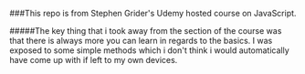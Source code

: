 ###This repo is from Stephen Grider's Udemy hosted course on JavaScript. 

#####The key thing that i took away from the section of the course was that there is always more you can learn in regards to the basics. I was exposed to some simple methods which i don't think i would automatically have come up with if left to my own devices. 